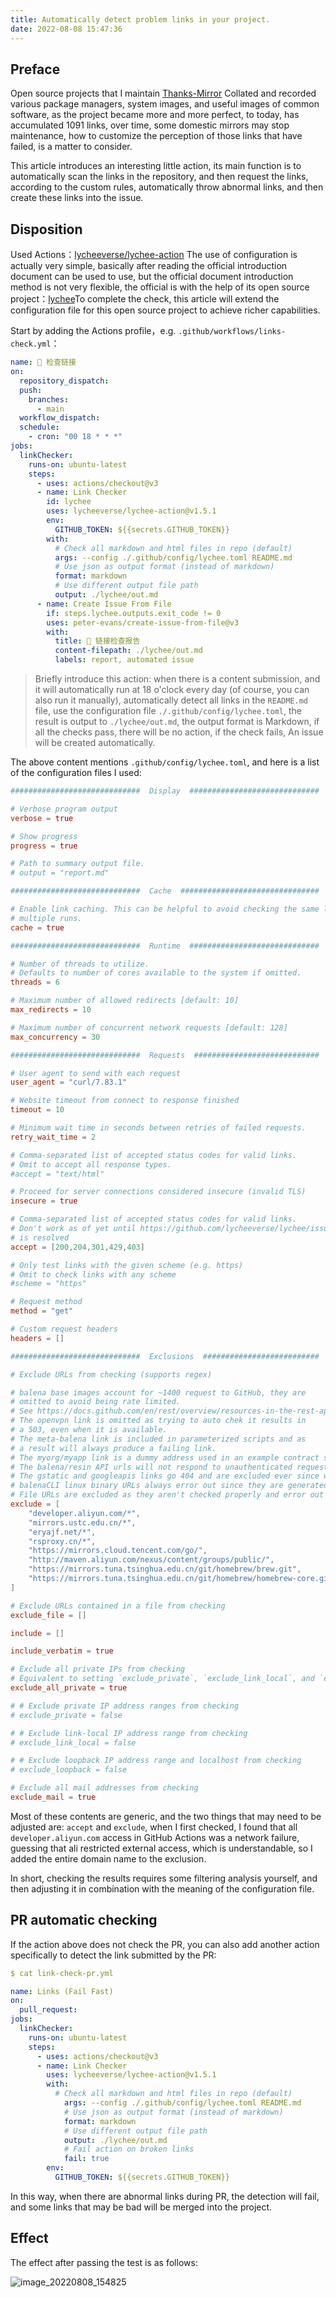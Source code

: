```yaml
---
title: Automatically detect problem links in your project.
date: 2022-08-08 15:47:36
---
```


## Preface

Open source projects that I maintain [Thanks-Mirror](https://github.com/eryajf/Thanks-Mirror) Collated and recorded various package managers, system images, and useful images of common software, as the project became more and more perfect, to today, has accumulated 1091 links, over time, some domestic mirrors may stop maintenance, how to customize the perception of those links that have failed, is a matter to consider.

This article introduces an interesting little action, its main function is to automatically scan the links in the repository, and then request the links, according to the custom rules, automatically throw abnormal links, and then create these links into the issue.

## Disposition

Used Actions：[lycheeverse/lychee-action](lycheeverse/lychee-action)
The use of configuration is actually very simple, basically after reading the official introduction document can be used to use, but the official document introduction method is not very flexible, the official is with the help of its open source project：[lychee](https://github.com/lycheeverse/lychee)To complete the check, this article will extend the configuration file for this open source project to achieve richer capabilities.

Start by adding the Actions profile，e.g. `.github/workflows/links-check.yml`：

```yml
name: 🔗 检查链接
on:
  repository_dispatch:
  push:
    branches:
      - main
  workflow_dispatch:
  schedule:
    - cron: "00 18 * * *"
jobs:
  linkChecker:
    runs-on: ubuntu-latest
    steps:
      - uses: actions/checkout@v3
      - name: Link Checker
        id: lychee
        uses: lycheeverse/lychee-action@v1.5.1
        env:
          GITHUB_TOKEN: ${{secrets.GITHUB_TOKEN}}
        with:
          # Check all markdown and html files in repo (default)
          args: --config ./.github/config/lychee.toml README.md
          # Use json as output format (instead of markdown)
          format: markdown
          # Use different output file path
          output: ./lychee/out.md
      - name: Create Issue From File
        if: steps.lychee.outputs.exit_code != 0
        uses: peter-evans/create-issue-from-file@v3
        with:
          title: 🔗 链接检查报告
          content-filepath: ./lychee/out.md
          labels: report, automated issue
```

> Briefly introduce this action: when there is a content submission, and it will automatically run at 18 o'clock every day (of course, you can also run it manually), automatically detect all links in the `README.md` file, use the configuration file `./.github/config/lychee.toml`, the result is output to `./lychee/out.md`, the output format is Markdown, if all the checks pass, there will be no action, if the check fails, An issue will be created automatically.

The above content mentions `.github/config/lychee.toml`, and here is a list of the configuration files I used:

```toml
#############################  Display  #############################

# Verbose program output
verbose = true

# Show progress
progress = true

# Path to summary output file.
# output = "report.md"

#############################  Cache  ###############################

# Enable link caching. This can be helpful to avoid checking the same links on
# multiple runs.
cache = true

#############################  Runtime  #############################

# Number of threads to utilize.
# Defaults to number of cores available to the system if omitted.
threads = 6

# Maximum number of allowed redirects [default: 10]
max_redirects = 10

# Maximum number of concurrent network requests [default: 128]
max_concurrency = 30

#############################  Requests  ############################

# User agent to send with each request
user_agent = "curl/7.83.1"

# Website timeout from connect to response finished
timeout = 10

# Minimum wait time in seconds between retries of failed requests.
retry_wait_time = 2

# Comma-separated list of accepted status codes for valid links.
# Omit to accept all response types.
#accept = "text/html"

# Proceed for server connections considered insecure (invalid TLS)
insecure = true

# Comma-separated list of accepted status codes for valid links.
# Don't work as of yet until https://github.com/lycheeverse/lychee/issues/644
# is resolved
accept = [200,204,301,429,403]

# Only test links with the given scheme (e.g. https)
# Omit to check links with any scheme
#scheme = "https"

# Request method
method = "get"

# Custom request headers
headers = []

#############################  Exclusions  ##########################

# Exclude URLs from checking (supports regex)

# balena base images account for ~1400 request to GitHub, they are
# omitted to avoid being rate limited.
# See https://docs.github.com/en/rest/overview/resources-in-the-rest-api#rate-limiting
# The openvpn link is omitted as trying to auto chek it results in
# a 503, even when it is available.
# The meta-balena link is included in parameterized scripts and as
# a result will always produce a failing link.
# The myorg/myapp link is a dummy address used in an example contract so is omitted.
# The balena/resin API urls will not respond to unauthenticated requests
# The gstatic and googleapis links go 404 and are excluded ever since we started checking HTML
# balenaCLI linux binary URLs always error out since they are generated on run time only
# File URLs are excluded as they aren't checked properly and error out
exclude = [
    "developer.aliyun.com/*",
    "mirrors.ustc.edu.cn/*",
    "eryajf.net/*",
    "rsproxy.cn/*",
    "https://mirrors.cloud.tencent.com/go/",
    "http://maven.aliyun.com/nexus/content/groups/public/",
    "https://mirrors.tuna.tsinghua.edu.cn/git/homebrew/brew.git",
    "https://mirrors.tuna.tsinghua.edu.cn/git/homebrew/homebrew-core.git",
]

# Exclude URLs contained in a file from checking
exclude_file = []

include = []

include_verbatim = true

# Exclude all private IPs from checking
# Equivalent to setting `exclude_private`, `exclude_link_local`, and `exclude_loopback` to true
exclude_all_private = true

# # Exclude private IP address ranges from checking
# exclude_private = false

# # Exclude link-local IP address range from checking
# exclude_link_local = false

# # Exclude loopback IP address range and localhost from checking
# exclude_loopback = false

# Exclude all mail addresses from checking
exclude_mail = true
```

Most of these contents are generic, and the two things that may need to be adjusted are: `accept` and `exclude`, when I first checked, I found that all `developer.aliyun.com` access in GitHub Actions was a network failure, guessing that ali restricted external access, which is understandable, so I added the entire domain name to the exclusion.

In short, checking the results requires some filtering analysis yourself, and then adjusting it in combination with the meaning of the configuration file.

## PR automatic checking

If the action above does not check the PR, you can also add another action specifically to detect the link submitted by the PR:

```yaml
$ cat link-check-pr.yml

name: Links (Fail Fast)
on:
  pull_request:
jobs:
  linkChecker:
    runs-on: ubuntu-latest
    steps:
      - uses: actions/checkout@v3
      - name: Link Checker
        uses: lycheeverse/lychee-action@v1.5.1
        with:
          # Check all markdown and html files in repo (default)
            args: --config ./.github/config/lychee.toml README.md
            # Use json as output format (instead of markdown)
            format: markdown
            # Use different output file path
            output: ./lychee/out.md
            # Fail action on broken links
            fail: true
        env:
          GITHUB_TOKEN: ${{secrets.GITHUB_TOKEN}}
```

In this way, when there are abnormal links during PR, the detection will fail, and some links that may be bad will be merged into the project.

## Effect

The effect after passing the test is as follows:

![image_20220808_154825](/img/image_20220808_154825.png)
